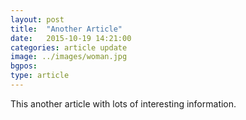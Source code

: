 ```yaml
---
layout: post
title:  "Another Article"
date:   2015-10-19 14:21:00
categories: article update
image: ../images/woman.jpg
bgpos:
type: article
---
```


This another article with lots of interesting information.